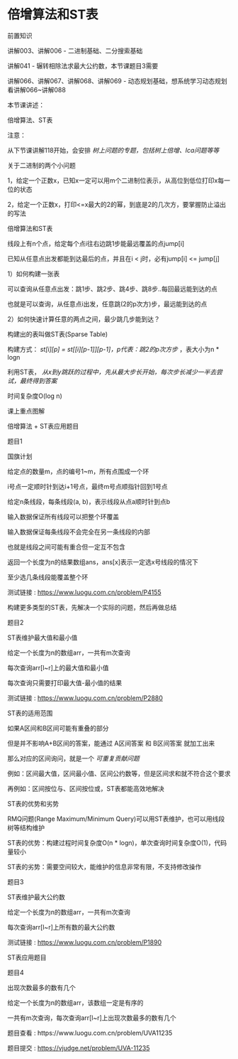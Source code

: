 # 倍增算法和ST表

前置知识

讲解003、讲解006 \- 二进制基础、二分搜索基础

讲解041 \- 辗转相除法求最大公约数，本节课题目3需要

讲解066、讲解067、讲解068、讲解069 \- 动态规划基础，想系统学习动态规划看讲解066~讲解088

本节课讲述：

倍增算法、ST表

注意：

从下节课讲解118开始，会安排 _树上问题的专题，包括树上倍增、lca问题等等_

关于二进制的两个小问题

1，给定一个正数x，已知x一定可以用m个二进制位表示，从高位到低位打印x每一位的状态

2，给定一个正数x，打印<=x最大的2的幂，到底是2的几次方，要掌握防止溢出的写法

倍增算法和ST表

线段上有n个点，给定每个点i往右边跳1步能最远覆盖的点jump\[i\]

已知从任意点出发都能到达最后的点，并且在i < j时，必有jump\[i\] <= jump\[j\]

1）如何构建一张表

可以查询从任意点出发：跳1步、跳2步、跳4步、跳8步\.\.每回最远能到达的点

也就是可以查询，从任意点i出发，任意跳\(2的p次方\)步，最远能到达的点

2）如何快速计算任意的两点之间，最少跳几步能到达？

构建出的表叫做ST表\(Sparse Table\)

构建方式： _st\[i\]\[p\] = st\[\[i\]\[p\-1\]\]\[p\-1\]，p代表：跳2的p次方步_ ，表大小为n \* logn

利用ST表， _从x到y跳跃的过程中，先从最大步长开始，每次步长减少一半去尝试，最终得到答案_

时间复杂度O\(log n\)

课上重点图解

倍增算法 \+ ST表应用题目

题目1

国旗计划

给定点的数量m，点的编号1~m，所有点围成一个环

i号点一定顺时针到达i\+1号点，最终m号点顺指针回到1号点

给定n条线段，每条线段\(a\, b\)，表示线段从点a顺时针到点b

输入数据保证所有线段可以把整个环覆盖

输入数据保证每条线段不会完全在另一条线段的内部

也就是线段之间可能有重合但一定互不包含

返回一个长度为n的结果数组ans，ans\[x\]表示一定选x号线段的情况下

至少选几条线段能覆盖整个环

测试链接 : [https://www\.luogu\.com\.cn/problem/P4155](https://www.luogu.com.cn/problem/P4155)

构建更多类型的ST表，先解决一个实际的问题，然后再做总结

题目2

ST表维护最大值和最小值

给定一个长度为n的数组arr，一共有m次查询

每次查询arr\[l~r\]上的最大值和最小值

每次查询只需要打印最大值\-最小值的结果

测试链接 : [https://www\.luogu\.com\.cn/problem/P2880](https://www.luogu.com.cn/problem/P2880)

ST表的适用范围

如果A区间和B区间可能有重叠的部分

但是并不影响A\+B区间的答案，能通过 A区间答案 和 B区间答案 就加工出来

那么对应的区间询问，就是一个 _可重复贡献问题_

例如：区间最大值，区间最小值、区间公约数等，但是区间求和就不符合这个要求

再例如：区间按位与、区间按位或，ST表都能高效地解决

ST表的优势和劣势

RMQ问题\(Range Maximum/Minimum Query\)可以用ST表维护，也可以用线段树等结构维护

ST表的优势：构建过程时间复杂度O\(n \* logn\)，单次查询时间复杂度O\(1\)，代码量较小

ST表的劣势：需要空间较大，能维护的信息非常有限，不支持修改操作

题目3

ST表维护最大公约数

给定一个长度为n的数组arr，一共有m次查询

每次查询arr\[l~r\]上所有数的最大公约数

测试链接 : [https://www\.luogu\.com\.cn/problem/P1890](https://www.luogu.com.cn/problem/P1890)

ST表应用题目

题目4

出现次数最多的数有几个

给定一个长度为n的数组arr，该数组一定是有序的

一共有m次查询，每次查询arr\[l~r\]上出现次数最多的数有几个

题目查看 : https://www\.luogu\.com\.cn/problem/UVA11235

题目提交 : [https://vjudge\.net/problem/UVA\-11235](https://vjudge.net/problem/UVA-11235)

